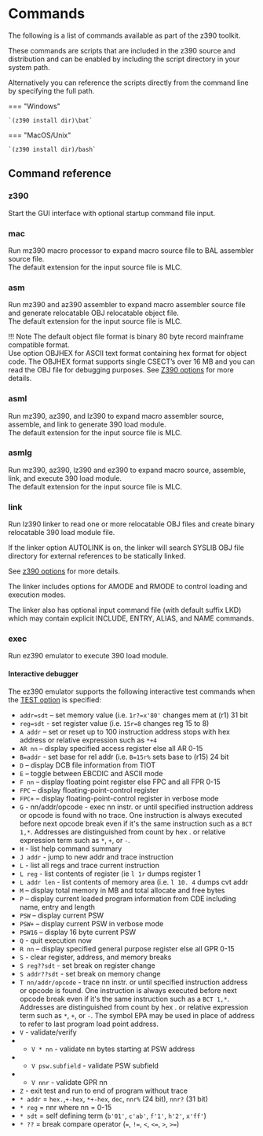 # Commands

The following is a list of commands available as part of the z390 toolkit.

These commands are scripts that are included in the z390 source and distribution
and can be enabled by including the script directory in your system path.

Alternatively you can reference the scripts directly from the command line by
specifying the full path.

=== "Windows"

    `(z390 install dir)\bat`

=== "MacOS/Unix"

    `(z390 install dir)/bash`


## Command reference

### z390

Start the GUI interface with optional startup command file input.

### mac

Run mz390 macro processor to expand macro source file to BAL assembler source file. \
The default extension for the input source file is MLC.

### asm

Run mz390 and az390 assembler to expand macro assembler source file and
generate relocatable OBJ relocatable object file. \
The default extension for the input source file is MLC.

!!! Note
    The default object file format is binary 80 byte record mainframe compatible
    format. \
    Use option OBJHEX for ASCII text format containing hex format for object
    code.  The OBJHEX format supports single CSECT’s over 16 MB and you can read
    the OBJ file for debugging purposes.
    See [Z390 options](z390_options.md) for more details.

### asml

Run mz390, az390, and lz390 to expand macro assembler source, assemble, and
link to generate 390 load module. \
The default extension for the input source file is MLC.

###	asmlg

Run mz390, az390, lz390 and ez390 to expand macro source, assemble, link,
and execute 390 load module. \
The default extension for the input source file is MLC.

### link

Run lz390 linker to read one or more relocatable OBJ files and create binary
relocatable 390 load module file.

If the linker option AUTOLINK is on, the linker will search SYSLIB OBJ file
directory for external references to be statically linked.

See [z390 options](z390_options.md) for more details.

The linker includes options for AMODE and RMODE to control loading and execution modes.

The linker also has optional input command file (with default suffix LKD) which may
contain explicit INCLUDE, ENTRY, ALIAS, and NAME commands.

### exec

Run ez390 emulator to execute 390 load module.

#### Interactive debugger

The ez390 emulator supports the following interactive test commands when the
[TEST option](z390_options.md) is specified:

- `addr=sdt` – set memory value  (i.e. `1r?=x'80'` changes mem at (r1) 31 bit
- `reg=sdt` - set register value (i.e. `15r=8` changes reg 15 to 8)
- `A addr` – set or reset up to 100 instruction address stops with hex address or relative expression such as `*+4`
- `AR nn` – display specified access register else all AR 0-15
- `B=addr` - set base for rel addr (i.e. `B=15r%` sets base to (r15) 24 bit
- `D` – display DCB file information from TIOT
- `E` – toggle between EBCDIC and ASCII mode
- `F nn` – display floating point register else FPC and all FPR 0-15
- `FPC` – display floating-point-control register
- `FPC+` – display floating-point-control register in verbose mode
- `G` - nn/addr/opcode - exec nn instr. or until specified instruction address or opcode is found with no trace.
   One instruction is always executed before next opcode break even if it's the same instruction such as a `BCT 1,*`.
   Addresses are distinguished from count by hex . or relative expression term such as `*`, `+`, or `-`.
- `H`  -  list help command summary
- `J addr` -  jump to new addr and trace instruction
- `L`  - list all regs and trace current instruction
- `L reg` - list contents of register (ie `l 1r` dumps register 1
- `L addr len` - list contents of memory area (i.e. `l 10. 4` dumps cvt addr
- `M` – display total memory in MB and total allocate and free bytes
- `P` – display current loaded program information from CDE including name, entry and length
- `PSW` – display current PSW
- `PSW+` – display current PSW in verbose mode
- `PSW16` – display 16 byte current PSW
- `Q` - quit execution now
- `R nn` – display specified general purpose register else all GPR 0-15
- `S`  - clear register, address, and memory breaks
- `S reg??sdt`  - set break on register change
- `S addr??sdt` - set break on memory change
- `T nn/addr/opcode` - trace nn instr. or until specified instruction address or opcode is found.
   One instruction is always executed before next opcode break even if it's the same instruction such as a `BCT 1,*`.
   Addresses are distinguished from count by hex . or relative expression term such as `*`, `+`, or `-`.
   The symbol EPA may be used in place of address to refer to last program load point address.
- `V` - validate/verify
- - `V * nn` - validate nn bytes starting at PSW address
- - `V psw.subfield` - validate PSW subfield
- - `V nnr` - validate GPR nn
- `Z`  - exit test and run to end of program without trace
- `* addr` = `hex.`,`+-hex`, `*+-hex`, `dec`, `nnr%` (24 bit), `nnr?` (31 bit)
- `* reg` = nnr where nn = 0-15
- `* sdt` = self defining term (`b'01'`, `c'ab'`, `f'1'`, `h'2'`, `x'ff'`)
- `* ??` = break compare operator (`=`, `!=`, `<`, `<=`, `>`, `>=`)
